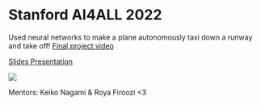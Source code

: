 # Stanford AI4ALL 2022
Used neural networks to make a plane autonomously taxi down a runway and take off! [Final project video](https://drive.google.com/file/d/17zHwspgr7HUGuOpp4-EuwP8Fc5IUpUlE/view?usp=sharing)

[Slides Presentation](https://docs.google.com/presentation/d/1zlToXBwHTpcXy77p1CUoKDTNeZQdINMt/edit?usp=sharing&ouid=104013007382217939820&rtpof=true&sd=true)

<img src="./xplane/my_trajectry.gif"/>

Mentors: Keiko Nagami & Roya Firoozi <3
